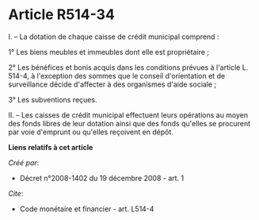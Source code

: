 # Article R514-34

I. – La dotation de chaque caisse de crédit municipal comprend :

1° Les biens meubles et immeubles dont elle est propriétaire ;

2° Les bénéfices et bonis acquis dans les conditions prévues à l'article L. 514-4, à l'exception des sommes que le conseil
d'orientation et de surveillance décide d'affecter à des organismes d'aide sociale ;

3° Les subventions reçues.

II. – Les caisses de crédit municipal effectuent leurs opérations au moyen des fonds libres de leur dotation ainsi que des
fonds qu'elles se procurent par voie d'emprunt ou qu'elles reçoivent en dépôt.

**Liens relatifs à cet article**

_Créé par_:

  - Décret n°2008-1402 du 19 décembre 2008 - art. 1

_Cite_:

  - Code monétaire et financier - art. L514-4
